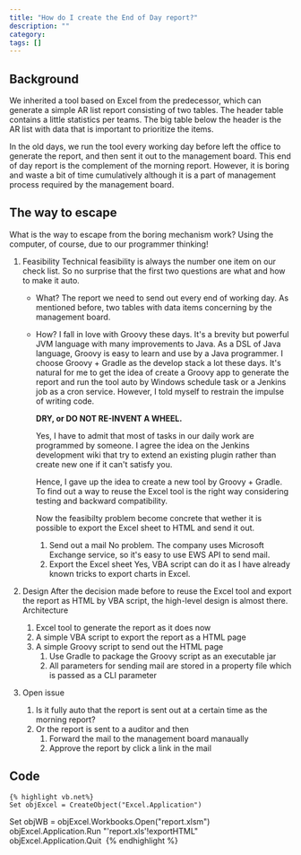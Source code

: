 ```yaml
---
title: "How do I create the End of Day report?"
description: ""
category: 
tags: []
---
```

## Background
We inherited a tool based on Excel from the predecessor, which can generate a simple AR list report consisting of two tables. The header table contains a little statistics per teams. The big table below the header is the AR list with data that is important to prioritize the items.

In the old days, we run the tool every working day before left the office to generate the report, and then sent it out to the management board. This end of day report is the complement of the morning report. However, it is boring and waste a bit of time cumulatively although it is a part of management process required by the management board.

## The way to escape

What is the way to escape from the boring mechanism work? Using the computer, of course, due to our programmer thinking!

1. Feasibility
   Technical feasibility is always the number one item on our check list. So no surprise that the first two questions are what and how to make it auto.
   * What?
     The report we need to send out every end of working day. As mentioned before, two tables with data items concerning by the management board.
   * How?
     I fall in love with Groovy these days. It's a brevity but powerful JVM language with many improvements to Java. As a DSL of Java language, Groovy is easy to learn and use by a Java programmer. I choose Groovy + Gradle as the develop stack a lot these days. It's natural for me to get the idea of create a Groovy app to generate the report and run the tool auto by Windows schedule task or a Jenkins job as a cron service.
     However, I told myself to restrain the impulse of writing code.
     
     **DRY, or DO NOT RE-INVENT A WHEEL.**
     
     Yes, I have to admit that most of tasks in our daily work are programmed by someone. I agree the idea on the Jenkins development wiki that try to extend an existing plugin rather than create new one if it can't satisfy you.

     Hence, I gave up the idea to create a new tool by Groovy + Gradle. To find out a way to reuse the Excel tool is the right way considering testing and backward compatibility.

     Now the feasibilty problem become concrete that wether it is possible to export the Excel sheet to HTML and send it out.
     1. Send out a mail
        No problem. The company uses Microsoft Exchange service, so it's easy to use EWS API to send mail.
     1. Export the Excel sheet
        Yes, VBA script can do it as I have already known tricks to export charts in Excel.

2. Design
   After the decision made before to reuse the Excel tool and export the report as HTML by VBA script, the high-level design is almost there.
   Architecture
   1. Excel tool to generate the report as it does now
   1. A simple VBA script to export the report as a HTML page
   1. A simple Groovy script to send out the HTML page
      1. Use Gradle to package the Groovy script as an executable jar
      1. All parameters for sending mail are stored in a property file which is passed as a CLI parameter

3. Open issue
   1. Is it fully auto that the report is sent out at a certain time as the morning report?
   1. Or the report is sent to a auditor and then
      1. Forward the mail to the management board manaually
      1. Approve the report by click a link in the mail

## Code
    {% highlight vb.net%}
    Set objExcel = CreateObject("Excel.Application")
Set objWB = objExcel.Workbooks.Open("report.xlsm")
​    
objExcel.Application.Run "'report.xls'!exportHTML"
objExcel.Application.Quit
​    {% endhighlight %}
